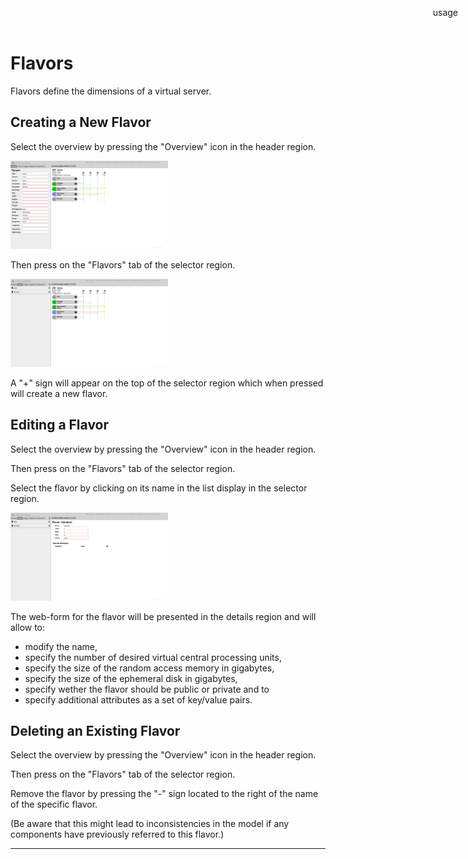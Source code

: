 Flavors
=======

Flavors define the dimensions of a virtual server.

Creating a New Flavor
---------------------

Select the overview by pressing the "Overview" icon in the header region.

<img src="images/overview.png" alt="Overview" width="50%"/>

Then press on the "Flavors" tab of the selector region.

<img src="images/flavors.png" alt="Flavors" width="50%"/>

A "+" sign will appear on the top of the selector region which when pressed will create a new flavor.

Editing a Flavor
----------------

Select the overview by pressing the "Overview" icon in the header region.

Then press on the "Flavors" tab of the selector region.

Select the flavor by clicking on its name in the list display in the selector region.

<img src="images/flavor.png" alt="Flavor" width="50%"/>

The web-form for the flavor will be presented in the details region and will allow to:

* modify the name,
* specify the number of desired virtual central processing units,
* specify the size of the random access memory in gigabytes,
* specify the size of the ephemeral disk in gigabytes,
* specify wether the flavor should be public or private and to
* specify additional attributes as a set of key/value pairs.

Deleting an Existing Flavor
---------------------------

Select the overview by pressing the "Overview" icon in the header region.

Then press on the "Flavors" tab of the selector region.

Remove the flavor by pressing the "-" sign located to the right of the name of the specific flavor.

(Be aware that this might lead to inconsistencies in the model if any components have previously referred to this flavor.)

-----

<div style="z-index:100; position: fixed; top: 16px; right: 16px;"><a style="text-decoration: none;" href="index.html?usage.md">usage</a></div>
